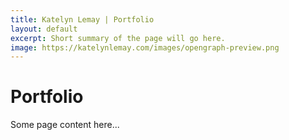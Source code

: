 ```yaml
---
title: Katelyn Lemay | Portfolio
layout: default
excerpt: Short summary of the page will go here.
image: https://katelynlemay.com/images/opengraph-preview.png
---
```


# Portfolio

Some page content here...

